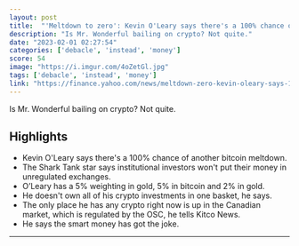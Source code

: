 ```yaml
---
layout: post
title:  "'Meltdown to zero': Kevin O'Leary says there's a 100% chance of another crypto debacle — and that it will happen 'over and over and over again."
description: "Is Mr. Wonderful bailing on crypto? Not quite."
date: "2023-02-01 02:27:54"
categories: ['debacle', 'instead', 'money']
score: 54
image: "https://i.imgur.com/4oZetGl.jpg"
tags: ['debacle', 'instead', 'money']
link: "https://finance.yahoo.com/news/meltdown-zero-kevin-oleary-says-183000134.html"
---
```


Is Mr. Wonderful bailing on crypto? Not quite.

## Highlights

- Kevin O'Leary says there's a 100% chance of another bitcoin meltdown.
- The Shark Tank star says institutional investors won't put their money in unregulated exchanges.
- O’Leary has a 5% weighting in gold, 5% in bitcoin and 2% in gold.
- He doesn't own all of his crypto investments in one basket, he says.
- The only place he has any crypto right now is up in the Canadian market, which is regulated by the OSC, he tells Kitco News.
- He says the smart money has got the joke.

---
